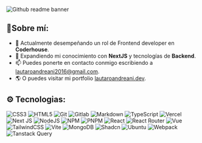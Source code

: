 
![Github readme banner](https://github.com/Harsh12Codes/Harsh12Codes/assets/83909388/cfc8e6ce-df39-49b4-8ce7-6f540b9bf34f)

## 👋Sobre mí:

- 🔭 Actualmente desempeñando un rol de Frontend developer en **Coderhouse**.
- 🌱 Expandiendo mi conocimiento con **NextJS** y tecnologías de **Backend**.
- 📫 Puedes ponerte en contacto conmigo escribiendo a <a href="mailto:lautaroandreani2016@gmail.com">lautaroandreani2016@gmail.com</a>.
- 🌎 O puedes visitar mi portfolio <a href="https://www.lautaroandreani.dev" target="_blank">lautaroandreani.dev</a>.

## ⚙ Tecnologias:

![CSS3](https://img.shields.io/badge/css3-%231572B6.svg?style=flat&logo=css3&logoColor=white) ![HTML5](https://img.shields.io/badge/html5-%23E34F26.svg?style=flat&logo=html5&logoColor=white) ![Git](https://img.shields.io/badge/Git-F05032.svg?style=flat&logo=git&logoColor=white) ![Gitlab](https://img.shields.io/badge/Gitlab-FC6D26.svg?style=flat&logo=gitlab&logoColor=white) ![Markdown](https://img.shields.io/badge/markdown-%23000000.svg?style=flat&logo=markdown&logoColor=white) ![TypeScript](https://img.shields.io/badge/typescript-%23007ACC.svg?style=flat&logo=typescript&logoColor=white) ![Vercel](https://img.shields.io/badge/vercel-%23000000.svg?style=flat&logo=vercel&logoColor=white) ![Next JS](https://img.shields.io/badge/Next-black?style=flat&logo=next.js&logoColor=white) ![NodeJS](https://img.shields.io/badge/node.js-6DA55F?style=flat&logo=node.js&logoColor=white) ![NPM](https://img.shields.io/badge/NPM-%23CB3837.svg?style=flat&logo=npm&logoColor=white) ![PNPM](https://img.shields.io/badge/PNPM-F69220.svg?style=flat&logo=pnpm&logoColor=white) ![React](https://img.shields.io/badge/react-%2320232a.svg?style=flat&logo=react&logoColor=%2361DAFB) ![React Router](https://img.shields.io/badge/React_Router-CA4245?style=flat&logo=react-router&logoColor=white) ![Vue](https://img.shields.io/badge/vue-4FC08D.svg?style=flat&logo=Vue.js&logoColor=white) ![TailwindCSS](https://img.shields.io/badge/tailwindcss-%2338B2AC.svg?style=flat&logo=tailwind-css&logoColor=white) ![Vite](https://img.shields.io/badge/vite-%23646CFF.svg?style=flat&logo=vite&logoColor=white) ![MongoDB](https://img.shields.io/badge/MongoDB-%234ea94b.svg?style=flat&logo=mongodb&logoColor=white) ![Shadcn](https://img.shields.io/badge/shadcnui-000000.svg?style=flat&logo=shadcnui&logoColor=white) ![Ubuntu](https://img.shields.io/badge/Ubuntu-E95420.svg?style=flat&logo=ubuntu&logoColor=white) ![Webpack](https://img.shields.io/badge/Webpack-2E5E82.svg?style=flat&logo=webpack&logoColor=white) ![Tanstack Query](https://img.shields.io/badge/React%20Query-FF4154.svg?style=flat&logo=react%20query&logoColor=white)
